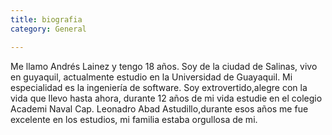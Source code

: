 ```yaml
---
title: biografia
category: General

---
```

Me llamo Andrés Lainez y tengo 18 años. Soy de la ciudad de Salinas, vivo en guyaquil, 
actualmente estudio en la Universidad de Guayaquil. Mi especialidad es la ingeniería de software. 
Soy extrovertido,alegre con la vida que llevo hasta ahora, durante 12 años de mi vida estudie en el colegio Academi Naval Cap. Leonadro Abad 
Astudillo,durante esos años me fue excelente en los estudios, mi familia estaba orgullosa de mi.


